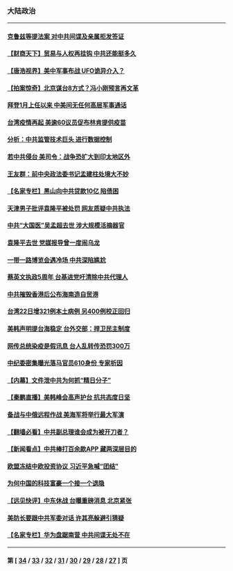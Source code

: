 ### 大陆政治
---
#### [克鲁兹等提法案 对中共间谍及亲属拒发签证](../../pages/ncid277/n12968579.md) 
#### [【财商天下】贸易与人权再挂钩 中共还能挺多久](../../pages/ncid277/n12968324.md) 
#### [【唐浩视界】美中军事布战 UFO诡异介入？](../../pages/ncid277/n12967910.md) 
#### [【拍案惊奇】北京谋台8方式？冯小刚预言再文革](../../pages/ncid277/n12967173.md) 
#### [拜登1月上任以来 中美间无任何高层军事通话](../../pages/ncid277/n12968503.md) 
#### [台湾疫情再起 美逾60议员促布林肯提供疫苗](../../pages/ncid277/n12968189.md) 
#### [分析：中共监管技术巨头 进行数据控制](../../pages/ncid277/n12968022.md) 
#### [若中共侵台 美司令：战争恐扩大到印太地区外](../../pages/ncid277/n12968469.md) 
#### [王友群：前中央政法委书记孟建柱处境大不妙](../../pages/ncid277/n12968433.md) 
#### [【名家专栏】黑山向中共贷款10亿 陷债困](../../pages/ncid277/n12968012.md) 
#### [天津男子批评袁隆平被处罚 网友质疑中共执法](../../pages/ncid277/n12968450.md) 
#### [中共“大国医”吴孟超去世 涉大规模活摘器官](../../pages/ncid277/n12968228.md) 
#### [袁隆平去世 党媒报导曾一度闹乌龙](../../pages/ncid277/n12967714.md) 
#### [一带一路博览会遇冷场 中共深陷尴尬](../../pages/ncid277/n12968026.md) 
#### [蔡英文执政5周年 台基进党吁清除中共代理人](../../pages/ncid277/n12967956.md) 
#### [中共摧毁香港后公布海南造自贸港](../../pages/ncid277/n12967136.md) 
#### [台湾22日增321例本土病例 另400例校正回归](../../pages/ncid277/n12967591.md) 
#### [美韩声明提台海稳定 台外交部：捍卫民主制度](../../pages/ncid277/n12967411.md) 
#### [网传总统染疫是假讯息 台人乱转传恐罚300万](../../pages/ncid277/n12967191.md) 
#### [中纪委密集曝光落马官员610身份 专家析因](../../pages/ncid277/n12965122.md) 
#### [【内幕】文件泄中共为何抓“精日分子”](../../pages/ncid277/n12961838.md) 
#### [【秦鹏直播】美韩峰会高声护台 抗共态度日坚](../../pages/ncid277/n12967053.md) 
#### [备战与中俄远程作战 美海军将举行最大军演](../../pages/ncid277/n12966492.md) 
#### [【翻墙必看】中共副总理谁会成为被开刀者？](../../pages/ncid277/n12966992.md) 
#### [【新闻看点】中共棒打百余款APP 藏两深层目的](../../pages/ncid277/n12966816.md) 
#### [欧盟冻结中欧投资协议 习近平急喊“团结”](../../pages/ncid277/n12966854.md) 
#### [为何中国的科技富豪一个接一个退隐](../../pages/ncid277/n12966924.md) 
#### [【远见快评】中东休战 台曝重磅消息 北京紧张](../../pages/ncid277/n12966775.md) 
#### [美防长要跟中共军委对话 许其亮躲避引猜疑](../../pages/ncid277/n12966702.md) 
#### [【名家专栏】华为盘踞南营 中共间谍无处不在](../../pages/ncid277/n12965959.md) 

---
#### 第 [ [34](./34.md) / [33](./33.md) / [32](./32.md) / [31](./31.md) / [30](./30.md) / [29](./29.md) / [28](./28.md) / [27](./27.md) ] 页
